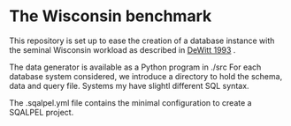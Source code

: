 # The Wisconsin benchmark

This repository is set up to ease the creation 
of a database instance with the seminal Wisconsin workload
as described in [DeWitt 1993](http://jimgray.azurewebsites.net/benchmarkhandbook/chapter4.pdf_) .

The data generator is available as a Python program in ./src
For each database system considered, we introduce a directory
to hold the schema, data and query file. Systems my have slightl
different SQL syntax.

The .sqalpel.yml file contains the minimal configuration
to create a SQALPEL project.
